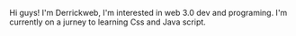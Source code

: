 Hi guys! I'm Derrickweb, I'm interested in web 3.0 dev and programing. I'm currently on a jurney to learning Css and Java script. 
